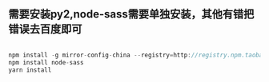 ## 需要安装py2,node-sass需要单独安装，其他有错把错误去百度即可

```js

npm install -g mirror-config-china --registry=http://registry.npm.taobao.org
npm install node-sass
yarn install

```
